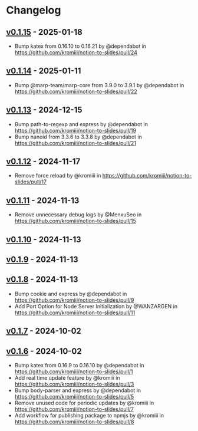 # Changelog

## [v0.1.15](https://github.com/kromiii/notion-to-slides/compare/v0.1.14...v0.1.15) - 2025-01-18
- Bump katex from 0.16.10 to 0.16.21 by @dependabot in https://github.com/kromiii/notion-to-slides/pull/24

## [v0.1.14](https://github.com/kromiii/notion-to-slides/compare/v0.1.13...v0.1.14) - 2025-01-11
- Bump @marp-team/marp-core from 3.9.0 to 3.9.1 by @dependabot in https://github.com/kromiii/notion-to-slides/pull/22

## [v0.1.13](https://github.com/kromiii/notion-to-slides/compare/v0.1.12...v0.1.13) - 2024-12-15
- Bump path-to-regexp and express by @dependabot in https://github.com/kromiii/notion-to-slides/pull/19
- Bump nanoid from 3.3.6 to 3.3.8 by @dependabot in https://github.com/kromiii/notion-to-slides/pull/21

## [v0.1.12](https://github.com/kromiii/notion-to-slides/compare/v0.1.11...v0.1.12) - 2024-11-17
- Remove force reload by @kromiii in https://github.com/kromiii/notion-to-slides/pull/17

## [v0.1.11](https://github.com/kromiii/notion-to-slides/compare/v0.1.10...v0.1.11) - 2024-11-13
- Remove unnecessary debug logs by @MenxuSeo in https://github.com/kromiii/notion-to-slides/pull/15

## [v0.1.10](https://github.com/kromiii/notion-to-slides/compare/v0.1.9...v0.1.10) - 2024-11-13

## [v0.1.9](https://github.com/kromiii/notion-to-slides/compare/v0.1.8...v0.1.9) - 2024-11-13

## [v0.1.8](https://github.com/kromiii/notion-to-slides/compare/v0.1.7...v0.1.8) - 2024-11-13
- Bump cookie and express by @dependabot in https://github.com/kromiii/notion-to-slides/pull/9
- Add Port Option for Node Server Initialization by @WANZARGEN in https://github.com/kromiii/notion-to-slides/pull/11

## [v0.1.7](https://github.com/kromiii/notion-to-slides/compare/v0.1.6...v0.1.7) - 2024-10-02

## [v0.1.6](https://github.com/kromiii/notion-to-slides/commits/v0.1.6) - 2024-10-02
- Bump katex from 0.16.9 to 0.16.10 by @dependabot in https://github.com/kromiii/notion-to-slides/pull/1
- Add real time update feature by @kromiii in https://github.com/kromiii/notion-to-slides/pull/3
- Bump body-parser and express by @dependabot in https://github.com/kromiii/notion-to-slides/pull/5
- Remove unused code for periodic updates by @kromiii in https://github.com/kromiii/notion-to-slides/pull/7
- Add workflow for publishing package to npmjs by @kromiii in https://github.com/kromiii/notion-to-slides/pull/8
